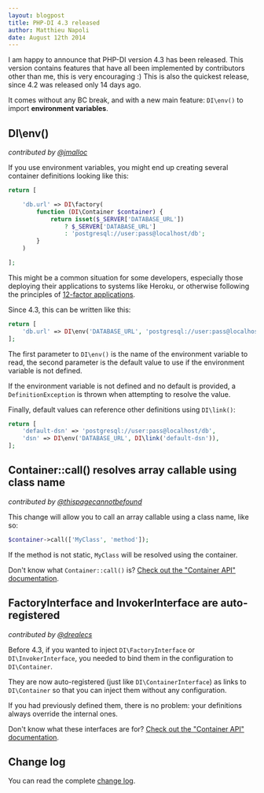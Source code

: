 ```yaml
---
layout: blogpost
title: PHP-DI 4.3 released
author: Matthieu Napoli
date: August 12th 2014
---
```


I am happy to announce that PHP-DI version 4.3 has been released. This version contains features that have all been
implemented by contributors other than me, this is very encouraging :) This is also the quickest release,
since 4.2 was released only 14 days ago.

It comes without any BC break, and with a new main feature: `DI\env()` to import **environment variables**.


## DI\env()

*contributed by [@jmalloc](https://github.com/jmalloc)*

If you use environment variables, you might end up creating several container definitions looking like this:

```php
return [

    'db.url' => DI\factory(
        function (DI\Container $container) {
            return isset($_SERVER['DATABASE_URL'])
                ? $_SERVER['DATABASE_URL']
                : 'postgresql://user:pass@localhost/db';
        }
    )

];
```

This might be a common situation for some developers, especially those deploying their applications to
systems like Heroku, or otherwise following the principles of [12-factor applications](http://12factor.net/config).

Since 4.3, this can be written like this:

```php
return [
    'db.url' => DI\env('DATABASE_URL', 'postgresql://user:pass@localhost/db'),
];
```

The first parameter to `DI\env()` is the name of the environment variable to read,
the second parameter is the default value to use if the environment variable is not defined.

If the environment variable is not defined and no default is provided, a `DefinitionException`
is thrown when attempting to resolve the value.

Finally, default values can reference other definitions using `DI\link()`:

```php
return [
    'default-dsn' => 'postgresql://user:pass@localhost/db',
    'dsn' => DI\env('DATABASE_URL', DI\link('default-dsn')),
];
```


## Container::call() resolves array callable using class name

*contributed by [@thispagecannotbefound](https://github.com/thispagecannotbefound)*

This change will allow you to call an array callable using a class name, like so:

```php
$container->call(['MyClass', 'method']);
```

If the method is not static, `MyClass` will be resolved using the container.

Don't know what `Container::call()` is? [Check out the "Container API" documentation](http://php-di.org/doc/container.html).


## FactoryInterface and InvokerInterface are auto-registered

*contributed by [@drealecs](https://github.com/drealecs)*

Before 4.3, if you wanted to inject `DI\FactoryInterface` or `DI\InvokerInterface`, you needed to bind
them in the configuration to `DI\Container`.

They are now auto-registered (just like `DI\ContainerInterface`) as links to `DI\Container` so that
you can inject them without any configuration.

If you had previously defined them, there is no problem: your definitions always override the internal ones.

Don't know what these interfaces are for? [Check out the "Container API" documentation](http://php-di.org/doc/container.html).


## Change log

You can read the complete [change log](../change-log.md).
